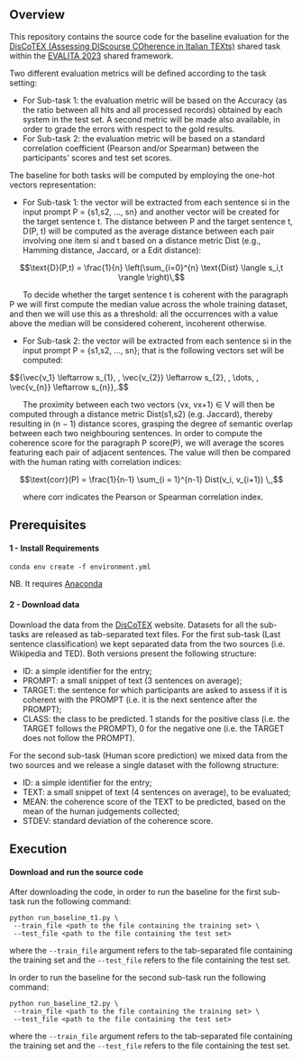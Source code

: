 ## Overview
This repository contains the source code for the baseline evaluation for the [DisCoTEX (Assessing DIScourse COherence in Italian TEXts)](https://sites.google.com/view/discotex/home) shared task within the [EVALITA 2023](https://www.evalita.it/campaigns/evalita-2023/) shared framework.

Two different evaluation metrics will be defined according to the task setting:
- For Sub-task 1: the evaluation metric will be based on the Accuracy (as the ratio between all hits and all processed records) obtained by each system in the test set. A second metric will be made also available, in order to grade the errors with respect to the gold results. 
- For Sub-task 2: the evaluation metric will be based on a standard correlation coefficient (Pearson and/or Spearman) between the participants' scores and test set scores.

The baseline for both tasks will be computed by employing the one-hot vectors representation:
- For Sub-task 1: the vector will be extracted from each sentence si in the input prompt P = {s1,s2, ..., sn} and another vector will be created for the target sentence t. The distance between P and the target sentence t, D(P, t) will be computed as the average distance between each pair involving one item si and t based on a distance metric Dist (e.g., Hamming distance, Jaccard, or a Edit distance):

$$\text{D}(P,t) = \frac{1}{n} \left(\sum_{i=0}^{n} \text{Dist} \langle s_i,t \rangle \right)\,$$

&nbsp;&nbsp;&nbsp;&nbsp;&nbsp;&nbsp;To decide whether the target sentence t is coherent with the paragraph P we will first compute the median value across the whole training dataset, and then we will use this as a threshold: all the occurrences with a value above the median will be considered coherent, incoherent otherwise.

- For Sub-task 2: the vector will be extracted from each sentence si in the input prompt P = {s1,s2, ..., sn}; that is the following vectors set will be computed:

$${\vec{v_1} \leftarrow s_{1}, \, \vec{v_{2}} \leftarrow s_{2}, \, \dots, \, \vec{v_{n}} \leftarrow s_{n}\}\,.$$

&nbsp;&nbsp;&nbsp;&nbsp;&nbsp;&nbsp;The proximity between each two vectors ⟨vx, vx+1⟩ ∈ V will then be computed through a distance metric Dist(s1,s2) (e.g. Jaccard), thereby resulting in (n − 1) distance scores, grasping the degree of semantic overlap between each two neighbouring sentences. In order to compute the coherence score for the paragraph P score(P), we will average the scores featuring each pair of adjacent sentences. The value will then be compared with the human rating with correlation indices:

$$\text{corr}(P) = \frac{1}{n-1} \sum_{i = 1}^{n-1} Dist(v_i, v_{i+1}) \,,$$

&nbsp;&nbsp;&nbsp;&nbsp;&nbsp;&nbsp;where corr indicates the Pearson or Spearman correlation index.

## Prerequisites
#### 1 - Install Requirements
```
conda env create -f environment.yml
```
NB. It requires [Anaconda](https://www.anaconda.com/distribution/)

#### 2 - Download data
Download the data from the [DisCoTEX](https://sites.google.com/view/discotex/data) website.
Datasets for all the sub-tasks are released as tab-separated text files. 
For the first sub-task (Last sentence classification) we kept separated data from the two sources (i.e. Wikipedia and TED). Both versions present the following structure:
- ID: a simple identifier for the entry;
- PROMPT: a small snippet of text (3 sentences on average);
- TARGET: the sentence for which participants are asked to assess if it is coherent with the PROMPT (i.e. it is the next sentence after the PROMPT);
- CLASS: the class to be predicted. 1 stands for the positive class (i.e. the TARGET follows the PROMPT), 0 for the negative one (i.e. the TARGET does not follow the PROMPT).

For the second sub-task (Human score prediction) we mixed data from the two sources and we release a single dataset with the followng structure:
- ID: a simple identifier for the entry;
- TEXT: a small snippet of text (4 sentences on average), to be evaluated;
- MEAN: the coherence score of the TEXT to be predicted, based on the mean of the human judgements collected;
- STDEV: standard deviation of the coherence score.

## Execution
#### Download and run the source code
After downloading the code, in order to run the baseline for the first sub-task run the following command:
```
python run_baseline_t1.py \
 --train_file <path to the file containing the training set> \
 --test_file <path to the file containing the test set>
```
where the `--train_file` argument refers to the tab-separated file containing the training set and the `--test_file` refers to the file containing the test set.

In order to run the baseline for the second sub-task run the following command:
```
python run_baseline_t2.py \
 --train_file <path to the file containing the training set> \
 --test_file <path to the file containing the test set>
```
where the `--train_file` argument refers to the tab-separated file containing the training set and the `--test_file` refers to the file containing the test set.